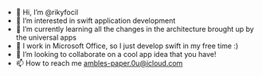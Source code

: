 - 👋 Hi, I’m @rikyfocil
- 👀 I’m interested in swift application development
- 🌱 I’m currently learning all the changes in the architecture brought up by the universal apps 
- 💼 I work in Microsoft Office, so I just develop swift in my free time :)
- 💞️ I’m looking to collaborate on a cool app idea that you have! 
- 📫 How to reach me ambles-paper.0u@icloud.com

<!---
rikyfocil/rikyfocil is a ✨ special ✨ repository because its `README.md` (this file) appears on your GitHub profile.
You can click the Preview link to take a look at your changes.
--->
